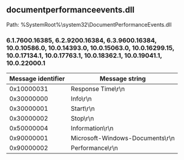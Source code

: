 ## documentperformanceevents.dll

Path: %SystemRoot%\system32\DocumentPerformanceEvents.dll

### 6.1.7600.16385, 6.2.9200.16384, 6.3.9600.16384, 10.0.10586.0, 10.0.14393.0, 10.0.15063.0, 10.0.16299.15, 10.0.17134.1, 10.0.17763.1, 10.0.18362.1, 10.0.19041.1, 10.0.22000.1

Message identifier | Message string
--- | ---
0x10000031 | Response Time\r\n
0x30000000 | Info\r\n
0x30000001 | Start\r\n
0x30000002 | Stop\r\n
0x50000004 | Information\r\n
0x90000001 | Microsoft-Windows-Documents\r\n
0x90000002 | Performance\r\n
